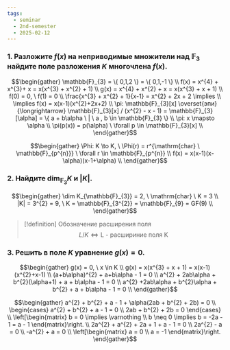 ```yaml
---
tags:
  - seminar
  - 2nd-semester
  - 2025-02-12
---
```

### 1. Разложите $f(x)$ на неприводимые множители над $\mathbb{F}_{3}$ найдите поле разложения $K$ многочлена $f(x)$.

$$\begin{gather}
\mathbb{F}_{3} = \{ 0,1,2 \} = \{ 0,1,-1 \} \\
f(x) = x^{4} + x^{3}+ x = x(x^{3} + x^{2} + 1) \\
g(x) = x^{4} + x^{2} + x = x(x^{3} + x + 1) \\ 
f(0) = 0, \ f(1) = 0 \\
\frac{x^{3} + x^{2} + 1}{x-1} = x^{2} + 2x + 2 \implies \\
\implies f(x) = x(x-1)(x^{2}+2x+2) \\
\pi: \mathbb{F}_{3}[x] \overset{эпи}{\longrightarrow} \mathbb{F}_{3}[x] / (x^{2} - x - 1) = \mathbb{F}_{3}[\alpha] = \{ a + b\alpha \ | \ a , b \in \mathbb{F}_{3} \} \\
\pi: x \mapsto \alpha \\
\pi(p(x)) = p(\alpha) \ \forall p \in \mathbb{F}_{3}[x] \\
\end{gather}$$

$$\begin{gather}
\Phi: K \to K, \ \Phi(r) = r^{\mathrm{char} \ \mathbb{F}_{p^{n}}} \ \forall r \in \mathbb{F}_{p^{n}} \\
f(x) = x(x-1)(x-\alpha)(x-1+\alpha) \\
\end{gather}$$

### 2. Найдите $\dim_{\mathbb{F}_{3}} K$ и $|K|$.

$$\begin{gather}
\dim K_{\mathbb{F}_{3}} = 2, \ \mathrm{char} \ K = 3 \\
|K| = 3^{2} = 9, \ K = \mathbb{F}_{3^{2}} = \mathbb{F}_{9} = GF(9) \\
\end{gather}$$

> [!definition] Обозначение расширения поля
> $$L / K \iff \text{L - расшириние поля K}$$

### 3. Решить в поле $K$ уравнение $g(x) = 0$.

$$\begin{gather}
g(x) = 0, \ x \in K \\
g(x) = x(x^{3} + x + 1) = x(x-1)(x^{2}+x-1) \\
(a+b\alpha)^{2} + a+b\alpha - 1 = 0 \\
a^{2} + 2ab\alpha + b^{2}(\alpha+1) + a + b\alpha - 1 = 0 \\
a^{2} +2ab\alpha + b^{2}\alpha + b^{2} + a + b\alpha - 1 = 0 \\
\end{gather}$$

$$\begin{gather}
a^{2} + b^{2} + a - 1 + \alpha(2ab + b^{2} + 2b) = 0 \\
\begin{cases}
a^{2} + b^{2} + a - 1 = 0 \\
2ab + b^{2} + 2b = 0
\end{cases} \\
\left[\begin{matrix}
b = 0 \implies \varnothing \\
b \neq 0 \implies b = -2a - 1 = a - 1 
\end{matrix}\right. \\
2a^{2} + a^{2} + 2a + 1 + a - 1 = 0 \\
2a^{2} - a = 0 \\
-a^{2} + a = 0 \\
\left[\begin{matrix}
a = 0 \\
a = -1
\end{matrix}\right.
\end{gather}$$